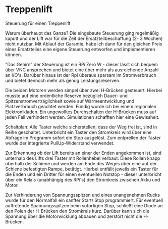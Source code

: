 # Treppenlift
Steuerung für einen Treppenlift

Warum überhaupt das Ganze?
Die eingebaute Steuerung ging regelmäßig kaputt und der Lift war für die Zeit der Ersatzteilbeschaffung (2- 3 Wochen) nicht nutzbar.
Mit Ablauf der Garantie, habe ich dann für den gleichen Preis eines Ersatzteiles eine eigene Steuerung entworfen und implementieren können.

"Das Gehirn" der Steuerung ist ein RPi Zero W - dieser lässt sich bequem über VNC ansprechen und bietet eine über mehr als ausreichende Anzahl an I/O's.
Darüber hinaus ist der Rpi überaus sparsam im Stromverbrauch und bietet dennoch mehr als genug Leistungsreserven. 

Die beiden Motoren werden simpel über zwei H-Brücken gesteuert. Hierbei musste auf eine ordentliche Reserve bezüglich Dauer- und Spitzenstromverträglichkeit
sowie auf Wärmeentwicklung und Platzverbrauch geachtet werden. Fündig wurde ich bei einem regionalen Elektronikladen. 
Ein ungewolltes Durchschalten der H-Brücken muss auf jeden Fall verhindert werden. Simulationen schafften hier eine Gewissheit. 


Schaltplan:
Alle Taster welche sicherstellen, dass der Weg frei ist, sind in Reihe geschaltet. Unterbricht ein Taster den Stromkreis wird über eine Abfrage im Programm sofort ein Stop ausgelöst.
Zum entprellen der Taster wurde der integrierte PullUp-Widerstand verwendet.

Zur Erkennung ob der Lift bereits an einer der Enden angekommen ist, sind unterhalb des Lifts drei Taster mit Rollenhebel verbaut. Diese Rollen knapp oberhalb
der Schiene und werden am Ende des Weges über eine auf der Schiene befestigten Rampe, betätigt. Hierbei entfällt jeweils ein Taster für die Enden 
und ein Dritter für einen eventuellen Notstop - dieser unterbricht über ein Relais (unabhängig des RPi's) den Stromkreis zwischen Akku und Motor. 

Zur Verhinderung von Spannungsspitzen und eines unangenehmen Rucks wurde für den Normalfall ein sanfter Start/ Stop programmiert. 
Für eventuell auftretende Spannungsspitzen beim sofortigen Stop, schließt eine Diode an den Polen der H-Brücken den Stromkreis kurz. Darüber kann sich die Spannung über die Motorwicklung abbauen und zerstört nicht die H-Brücken. 
